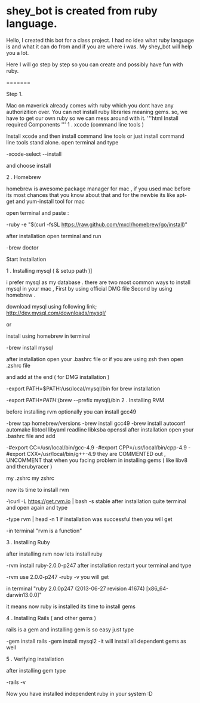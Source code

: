 shey_bot is created from ruby language.
========

Hello,
I created this bot for a class project. I had no idea what ruby language is and what it can do from and if you are where i was. My shey_bot will help you a lot. 

Here I will go step by step so you can create and possibly have fun with ruby.

=======

Step 1.

Mac on maverick already comes with ruby which you dont have any authorizition over. You can not install ruby libraries meaning gems. so, we have to get our own ruby so we can mess around with it. 
'''html
Install required Components
'''
1 . xcode (command line tools )

Install xcode and then install command line tools or just install command line tools stand alone. open terminal and type

-xcode-select --install

and choose install

2 . Homebrew

homebrew is awesome package manager for mac , if you used mac before its most chances that you know about that and for the newbie  its like apt-get and yum-install tool for mac

open terminal and paste :

-ruby -e "$(curl -fsSL https://raw.github.com/mxcl/homebrew/go/install)"

after installation open terminal and run

-brew doctor

Start Installation

1 . Installing mysql ( & setup path )]

i prefer mysql as my database . there are two most common ways to install mysql in your mac ,  First by using official DMG file Second by using homebrew .

download mysql using following link;
http://dev.mysql.com/downloads/mysql/

or

install using homebrew in terminal

-brew install mysql

after installation open your .bashrc file or if you are using zsh then open .zshrc file

and  add at the end ( for DMG installation )

-export PATH=$PATH:/usr/local/mysql/bin
for brew installation

-export PATH=$PATH:$(brew --prefix mysql)/bin
2 . Installing  RVM

before installing rvm optionally you can install gcc49

-brew tap homebrew/versions
-brew install gcc49
-brew install autoconf automake libtool libyaml readline libksba openssl
after installation open your .bashrc file and add

-#export CC=/usr/local/bin/gcc-4.9
-#export CPP=/usr/local/bin/cpp-4.9
-#export CXX=/usr/local/bin/g++-4.9
they are COMMENTED out ,  UNCOMMENT that when you facing problem in installing gems ( like libv8 and therubyracer )

my .zshrc my zshrc

now its time to install rvm

-\curl -L https://get.rvm.io | bash -s stable
after installation quite terminal and open again and type

-type rvm | head -n 1
if installation was successful then you will get

-in terminal "rvm is a function"


3 . Installing Ruby

after installing rvm now lets install ruby

-rvm install ruby-2.0.0-p247
after installation restart your terminal and type

-rvm use 2.0.0-p247 
-ruby -v
you will get

in terminal "ruby 2.0.0p247 (2013-06-27 revision 41674) [x86_64-darwin13.0.0]"

it means now ruby is installed its time to install gems

4 . Installing Rails ( and other gems )

rails is a gem and installing gem is so easy just type

-gem install rails 
-gem install mysql2
-it will install all dependent gems as well

5 . Verifying installation

after installing gem type

-rails -v

Now you have installed independent ruby in your system :D
